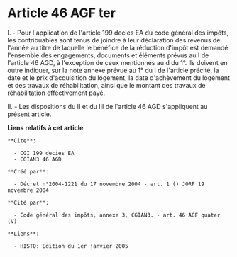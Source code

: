 # Article 46 AGF ter

I. - Pour l'application de l'article 199 decies EA du code général des impôts, les contribuables sont tenus de joindre à leur
déclaration des revenus de l'année au titre de laquelle le bénéfice de la réduction d'impôt est demandé l'ensemble des
engagements, documents et éléments prévus au I de l'article 46 AGD, à l'exception de ceux mentionnés au d du 1°. Ils doivent
en outre indiquer, sur la note annexe prévue au 1° du I de l'article précité, la date et le prix d'acquisition du logement,
la date d'achèvement du logement et des travaux de réhabilitation, ainsi que le montant des travaux de réhabilitation
effectivement payé.

II. - Les dispositions du II et du III de l'article 46 AGD s'appliquent au présent article.

**Liens relatifs à cet article**

	**Cite**:

	  - CGI 199 decies EA
	  - CGIAN3 46 AGD

	**Créé par**:

	  - Décret n°2004-1221 du 17 novembre 2004 - art. 1 () JORF 19 novembre 2004

	**Cité par**:

	  - Code général des impôts, annexe 3, CGIAN3. - art. 46 AGF quater (V)

	**Liens**:

	  - HISTO: Edition du 1er janvier 2005
